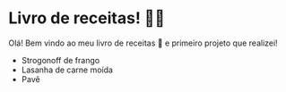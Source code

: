 # Livro de receitas! :man_cook:

Olá! Bem vindo ao meu livro de receitas :wave: e primeiro projeto que realizei!

- Strogonoff de frango
- Lasanha de carne moída
- Pavê
